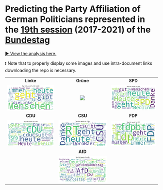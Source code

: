 # Predicting the Party Affiliation of German Politicians represented in the [19th session](https://en.wikipedia.org/wiki/List_of_members_of_the_19th_Bundestag) (2017-2021) of the [Bundestag](https://de.wikipedia.org/wiki/Deutscher_Bundestag)

[▶ View the analysis here.](https://github.com/schefflaa/predicting-party-affiliation/blob/main/main.ipynb)


❗ Note that to properly display some images and use intra-document links downloading the repo is necessary.
 
|                                      |                                      |                                    |
| :----------------------------------: | :----------------------------------: | :--------------------------------: |
|               **Linke**              |             **Grüne**                |               **SPD**              |
| ![](./pictures/wordclouds/linke.png) | ![](./pictures/wordclouds/grüne.png) | ![](./pictures/wordclouds/spd.png) |
|                 **CDU**              |               **CSU**                |               **FDP**              |
| ![](./pictures/wordclouds/cdu.png)   | ![](./pictures/wordclouds/csu.png)   | ![](./pictures/wordclouds/fdp.png) |
|                                      |               **AfD**                |                                    |
|                                      | ![](./pictures/wordclouds/afd.png)   |                                    |
